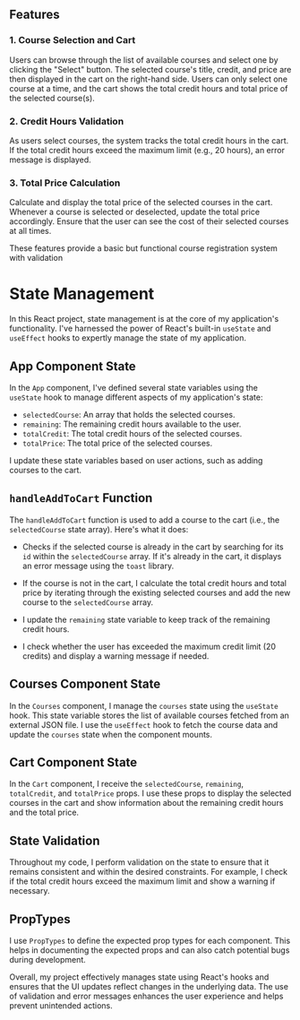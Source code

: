 ## Features

### 1. Course Selection and Cart

Users can browse through the list of available courses and select one by clicking the "Select" button. The selected course's title, credit, and price are then displayed in the cart on the right-hand side. Users can only select one course at a time, and the cart shows the total credit hours and total price of the selected course(s).

### 2. Credit Hours Validation

As users select courses, the system tracks the total credit hours in the cart. If the total credit hours exceed the maximum limit (e.g., 20 hours), an error message is displayed.

### 3. Total Price Calculation

Calculate and display the total price of the selected courses in the cart. Whenever a course is selected or deselected, update the total price accordingly. Ensure that the user can see the cost of their selected courses at all times.

These features provide a basic but functional course registration system with validation




# State Management

In this React project, state management is at the core of my application's functionality. I've harnessed the power of React's built-in `useState` and `useEffect` hooks to expertly manage the state of my application.

## App Component State

In the `App` component, I've defined several state variables using the `useState` hook to manage different aspects of my application's state:

- `selectedCourse`: An array that holds the selected courses.
- `remaining`: The remaining credit hours available to the user.
- `totalCredit`: The total credit hours of the selected courses.
- `totalPrice`: The total price of the selected courses.

I update these state variables based on user actions, such as adding courses to the cart.

## `handleAddToCart` Function

The `handleAddToCart` function is used to add a course to the cart (i.e., the `selectedCourse` state array). Here's what it does:

- Checks if the selected course is already in the cart by searching for its `id` within the `selectedCourse` array. If it's already in the cart, it displays an error message using the `toast` library.

- If the course is not in the cart, I calculate the total credit hours and total price by iterating through the existing selected courses and add the new course to the `selectedCourse` array.

- I update the `remaining` state variable to keep track of the remaining credit hours.

- I check whether the user has exceeded the maximum credit limit (20 credits) and display a warning message if needed.

## Courses Component State

In the `Courses` component, I manage the `courses` state using the `useState` hook. This state variable stores the list of available courses fetched from an external JSON file. I use the `useEffect` hook to fetch the course data and update the `courses` state when the component mounts.

## Cart Component State

In the `Cart` component, I receive the `selectedCourse`, `remaining`, `totalCredit`, and `totalPrice` props. I use these props to display the selected courses in the cart and show information about the remaining credit hours and the total price.

## State Validation

Throughout my code, I perform validation on the state to ensure that it remains consistent and within the desired constraints. For example, I check if the total credit hours exceed the maximum limit and show a warning if necessary.

## PropTypes

I use `PropTypes` to define the expected prop types for each component. This helps in documenting the expected props and can also catch potential bugs during development.

Overall, my project effectively manages state using React's hooks and ensures that the UI updates reflect changes in the underlying data. The use of validation and error messages enhances the user experience and helps prevent unintended actions.
